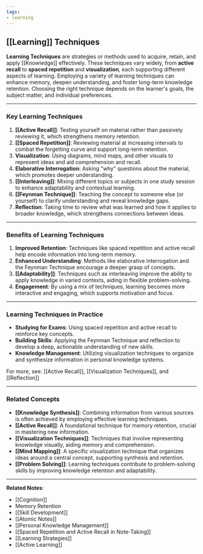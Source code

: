 ```yaml
---
tags:
- learning
---
```


## [[Learning]] Techniques

**Learning Techniques** are strategies or methods used to acquire, retain, and apply [[Knowledge]] effectively. These techniques vary widely, from **active recall** to **spaced repetition** and **visualization**, each supporting different aspects of learning. Employing a variety of learning techniques can enhance memory, deepen understanding, and foster long-term knowledge retention. Choosing the right technique depends on the learner's goals, the subject matter, and individual preferences.

---

### Key Learning Techniques

1. **[[Active Recall]]**: Testing yourself on material rather than passively reviewing it, which strengthens memory retention.
2. **[[Spaced Repetition]]**: Reviewing material at increasing intervals to combat the forgetting curve and support long-term retention.
3. **Visualization**: Using diagrams, mind maps, and other visuals to represent ideas and aid comprehension and recall.
4. **Elaborative Interrogation**: Asking "why" questions about the material, which promotes deeper understanding.
5. **[[Interleaving]]**: Mixing different topics or subjects in one study session to enhance adaptability and contextual learning.
6. **[[Feynman Technique]]**: Teaching the concept to someone else (or yourself) to clarify understanding and reveal knowledge gaps.
7. **Reflection**: Taking time to review what was learned and how it applies to broader knowledge, which strengthens connections between ideas.

---

### Benefits of Learning Techniques

1. **Improved Retention**: Techniques like spaced repetition and active recall help encode information into long-term memory.
2. **Enhanced Understanding**: Methods like elaborative interrogation and the Feynman Technique encourage a deeper grasp of concepts.
3. **[[Adaptability]]**: Techniques such as interleaving improve the ability to apply knowledge in varied contexts, aiding in flexible problem-solving.
4. **Engagement**: By using a mix of techniques, learning becomes more interactive and engaging, which supports motivation and focus.

---

### Learning Techniques in Practice

- **Studying for Exams**: Using spaced repetition and active recall to reinforce key concepts.
- **Building Skills**: Applying the Feynman Technique and reflection to develop a deep, actionable understanding of new skills.
- **Knowledge Management**: Utilizing visualization techniques to organize and synthesize information in personal knowledge systems.

For more, see: [[Active Recall]], [[Visualization Techniques]], and [[Reflection]]

---

### Related Concepts

- **[[Knowledge Synthesis]]**: Combining information from various sources is often achieved by employing effective learning techniques.
- **[[Active Recall]]**: A foundational technique for memory retention, crucial in mastering new information.
- **[[Visualization Techniques]]**: Techniques that involve representing knowledge visually, aiding memory and comprehension.
- **[[Mind Mapping]]**: A specific visualization technique that organizes ideas around a central concept, supporting synthesis and retention.
- **[[Problem Solving]]**: Learning techniques contribute to problem-solving skills by improving knowledge retention and adaptability.

---

**Related Notes**:
- [[Cognition]]
- Memory Retention
- [[Skill Development]]
- [[Atomic Notes]]
- [[Personal Knowledge Management]]
- [[Spaced Repetition and Active Recall in Note-Taking]]
- [[Learning Strategies]]
- [[Active Learning]]
